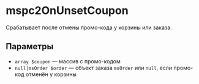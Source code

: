 # mspc2OnUnsetCoupon

Срабатывает после отмены промо-кода у корзины или заказа.

## Параметры

* `array $coupon` — массив с промо-кодом
* `null|msOrder $order` — объект заказа `msOrder` или `null`, если промо-код отменён у корзины
